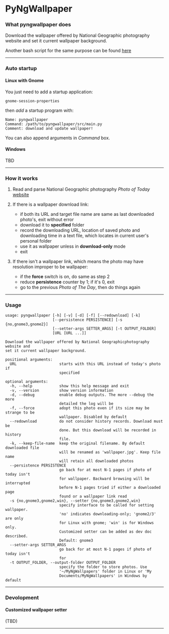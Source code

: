 # PyNgWallpaper

### What pyngwallpaper does

Download the wallpaper offered by National Geographic photography website and set it current wallpaper background.

Another bash script for the same purpose can be found [here](https://github.com/genzj/ubuntu-ng-wallpaper)

----------

### Auto startup

#### Linux with Gnome
You just need to add a startup application:

    gnome-session-properties

then *add* a startup program with:

    Name: pyngwallpaper
    Command: /path/to/pyngwallpaper/src/main.py
    Comment: download and update wallpaper!

You can also append arguments in *Command* box.

#### Windows
TBD

----------

### How it works

1.  Read and parse National Geographic photography *Photo of Today* [website](http://photography.nationalgeographic.com/photography/photo-of-the-day/)

1.  If there is a wallpaper download link:
    * if both its URL and target file name are same as last downloaded photo's, exit without error
    * download it to **specified** folder
    * record the downloading URL, location of saved photo and downloading time in a text file, which locates in current user's personal folder
    * use it as wallpaper unless in **download-only** mode
    * exit

1. If there isn't a wallpaper link, which means the photo may have  resolution improper to be wallpaper:
    * if the **force** switch is on, do same as step 2
    * reduce **persistence** counter by 1; if it's 0, exit
    * go to the previous *Photo of The Day*, then do things again

----------

### Usage

    usage: pyngwallpaper [-h] [-v] [-d] [-f] [--redownload] [-k]
                         [--persistence PERSISTENCE] [-s {no,gnome3,gnome2}]
                         [--setter-args SETTER_ARGS] [-t OUTPUT_FOLDER]
                         [URL [URL ...]]

    Download the wallpaper offered by National Geographicphotography website and
    set it current wallpaper background.

    positional arguments:
      URL                   starts with this URL instead of today's photo if
                            specified

    optional arguments:
      -h, --help            show this help message and exit
      -v, --version         show version information
      -d, --debug           enable debug outputs. The more --debug the more
                            detailed the log will be
      -f, --force           adopt this photo even if its size may be strange to be
                            wallpaper. Disabled by default
      --redownload          do not consider history records. Download must be
                            done. But this download will be recorded in history
                            file.
      -k, --keep-file-name  keep the original filename. By default downloaded file
                            will be renamed as 'wallpaper.jpg'. Keep file name
                            will retain all downloaded photos
      --persistence PERSISTENCE
                            go back for at most N-1 pages if photo of today isn't
                            for wallpaper. Backward browsing will be interrupted
                            before N-1 pages tried if either a downloaded page
                            found or a wallpaper link read
      -s {no,gnome3,gnome2,win}, --setter {no,gnome3,gnome2,win}
                            specify interface to be called for setting wallpaper.
                            'no' indicates downloading-only; 'gnome2/3' are only
                            for Linux with gnome; 'win' is for Windows only.
                            Customized setter can be added as dev doc described.
                            Default: gnome3
      --setter-args SETTER_ARGS
                            go back for at most N-1 pages if photo of today isn't
                            for
      -t OUTPUT_FOLDER, --output-folder OUTPUT_FOLDER
                            specify the folder to store photos. Use
                            '~/MyNgWallpapers' folder in Linux or 'My
                            Documents/MyNgWallpapers' in Windows by default

----------

### Devolopment

#### Customized wallpaper setter
(TBD)

----------
